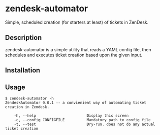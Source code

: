 # zendesk-automator

Simple, scheduled creation (for starters at least) of tickets in ZenDesk.

## Description

zendesk-automator is a simple utility that reads a YAML config file, then schedules and executes ticket creation based upon the given input.

## Installation

## Usage

```
$ zendesk-automator -h
ZendeskAutomator 0.0.1 -- a convienient way of automating ticket
creation in Zendesk.

    -h, --help                       Display this screen
    -c, --config CONFIGFILE          Mandatory path to config file
    -t, --test                       Dry-run, does not do any actual ticket creation
```
